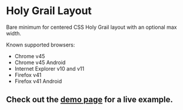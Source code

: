 # Holy Grail Layout
Bare minimum for centered CSS Holy Grail layout with an optional max width.

Known supported browsers:
  - Chrome v45
  - Chrome v45 Android
  - Internet Explorer v10 and v11
  - Firefox v41
  - Firefox v41 Android

## Check out the [demo page](http://unkelpehr.github.io/holygrail/) for a live example.

